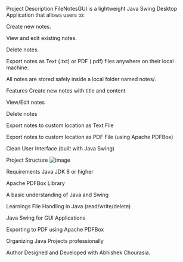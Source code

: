 Project Description
FileNotesGUI is a lightweight Java Swing Desktop Application that allows users to:

Create new notes.

View and edit existing notes.

Delete notes.

Export notes as Text (.txt) or PDF (.pdf) files anywhere on their local machine.

All notes are stored safely inside a local folder named notes/.

 Features
Create new notes with title and content

View/Edit notes

Delete notes

Export notes to custom location as Text File

Export notes to custom location as PDF File (using Apache PDFBox)

Clean User Interface (built with Java Swing)

Project Structure
![image](https://github.com/user-attachments/assets/56d8fb3a-6f26-4dae-a01f-62eb1f7d90f2)



Requirements
Java JDK 8 or higher

Apache PDFBox Library

A basic understanding of Java and Swing

Learnings
File Handling in Java (read/write/delete)

Java Swing for GUI Applications

Exporting to PDF using Apache PDFBox

Organizing Java Projects professionally

Author
Designed and Developed with Abhishek Chourasia.
